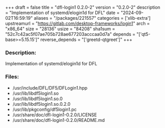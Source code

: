 +++
draft = false
title = "dfl-login1 0.2.0-2"
version = "0.2.0-2"
description = "Implementation of systemd/elogin1d for DFL"
date = "2024-09-02T16:59:19"
aliases = "/packages/221557"
categories = ['xlib-extra']
upstreamurl = "https://gitlab.com/desktop-frameworks/login1"
arch = "x86_64"
size = "28136"
usize = "84208"
sha1sum = "52c7c42ac5f07ae705b728ae677203acccaa0d7a"
depends = "['qt5-base>=5.15.15']"
reverse_depends = "['greetd-qtgreet']"
+++
### Description: 
Implementation of systemd/elogin1d for DFL

### Files: 
* /usr/include/DFL/DF5/DFLogin1.hpp
* /usr/lib/libdf5login1.so
* /usr/lib/libdf5login1.so.0
* /usr/lib/libdf5login1.so.0.2.0
* /usr/lib/pkgconfig/df5login1.pc
* /usr/share/doc/dfl-login1-0.2.0/LICENSE
* /usr/share/doc/dfl-login1-0.2.0/README.md
